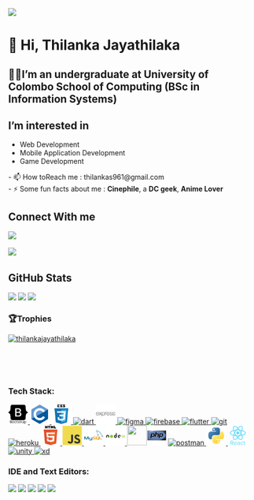 <img src="https://img.shields.io/github/followers/Thilanka961?style=social flat-square"> 
<h1>👋 Hi, Thilanka Jayathilaka</h1>
<h2>🧑‍🎓I’m an undergraduate at University of Colombo School of Computing (BSc in Information Systems)</h2>
<h2> I’m interested in</h2>
  <ul style-type="none">
    <li>Web Development</li>
    <li>Mobile Application Development</li>
    <li>Game Development</li>
  </ul>
 - 📫 How toReach me : thilankas961@gmail.com
<br>
 - ⚡ Some fun facts about me : <b>Cinephile</b>, a <b>DC geek</b>, <b>Anime Lover</b>
<h2> Connect With me</h2>
<p><a href="https://www.linkedin.com/in/thilanka-jayathilaka/"><img src="https://img.shields.io/badge/LinkedIn-0077B5?style=for-the-badge&logo=linkedin&logoColor=white"></a><p>
    <p><a href="https://www.facebook.com/thilanka.jayathilaka.12/"><img src="https://img.shields.io/badge/Facebook-1877F2?style=for-the-badge&logo=facebook&logoColor=white"></a><p>
  <h2>GitHub Stats</h2>
  <img src="https://github-readme-stats.vercel.app/api/top-langs/?username=thilankajayathilaka&theme=dark">
<img src="https://github-readme-stats.vercel.app/api?username=thilankajayathilaka&&show_icons=true&title_color=ffffff&icon_color=bb2acf&text_color=daf7dc&bg_color=151515">
<img src="http://github-profile-summary-cards.vercel.app/api/cards/repos-per-language?username=thilankajayathilaka&theme=github_dark">
<h3 align="left">🏆Trophies</h3>
<p align="left"><a href="https://github.com/ryo-ma/github-profile-trophy"><img src="https://github-profile-trophy.vercel.app/?username=thilankajayathilaka" alt="thilankajayathilaka" /></a></p>
<br>
<br>
<br>
<h3 align="left">Tech Stack:</h3>
<p align="left"> <a href="https://getbootstrap.com" target="_blank" rel="noreferrer"> <img src="https://raw.githubusercontent.com/devicons/devicon/master/icons/bootstrap/bootstrap-plain-wordmark.svg" alt="bootstrap" width="40" height="40"/> </a> <a href="https://www.cprogramming.com/" target="_blank" rel="noreferrer"> <img src="https://raw.githubusercontent.com/devicons/devicon/master/icons/c/c-original.svg" alt="c" width="40" height="40"/> </a> <a href="https://www.w3schools.com/css/" target="_blank" rel="noreferrer"> <img src="https://raw.githubusercontent.com/devicons/devicon/master/icons/css3/css3-original-wordmark.svg" alt="css3" width="40" height="40"/> </a> <a href="https://dart.dev" target="_blank" rel="noreferrer"> <img src="https://www.vectorlogo.zone/logos/dartlang/dartlang-icon.svg" alt="dart" width="40" height="40"/> </a> <a href="https://expressjs.com" target="_blank" rel="noreferrer"> <img src="https://raw.githubusercontent.com/devicons/devicon/master/icons/express/express-original-wordmark.svg" alt="express" width="40" height="40"/> </a> <a href="https://www.figma.com/" target="_blank" rel="noreferrer"> <img src="https://www.vectorlogo.zone/logos/figma/figma-icon.svg" alt="figma" width="40" height="40"/> </a> <a href="https://firebase.google.com/" target="_blank" rel="noreferrer"> <img src="https://www.vectorlogo.zone/logos/firebase/firebase-icon.svg" alt="firebase" width="40" height="40"/> </a> <a href="https://flutter.dev" target="_blank" rel="noreferrer"> <img src="https://www.vectorlogo.zone/logos/flutterio/flutterio-icon.svg" alt="flutter" width="40" height="40"/> </a> <a href="https://git-scm.com/" target="_blank" rel="noreferrer"> <img src="https://www.vectorlogo.zone/logos/git-scm/git-scm-icon.svg" alt="git" width="40" height="40"/> </a> <a href="https://heroku.com" target="_blank" rel="noreferrer"> <img src="https://www.vectorlogo.zone/logos/heroku/heroku-icon.svg" alt="heroku" width="40" height="40"/> </a> <a href="https://www.w3.org/html/" target="_blank" rel="noreferrer"> <img src="https://raw.githubusercontent.com/devicons/devicon/master/icons/html5/html5-original-wordmark.svg" alt="html5" width="40" height="40"/> </a> <a href="https://developer.mozilla.org/en-US/docs/Web/JavaScript" target="_blank" rel="noreferrer"> <img src="https://raw.githubusercontent.com/devicons/devicon/master/icons/javascript/javascript-original.svg" alt="javascript" width="40" height="40"/> </a> <a href="https://www.mysql.com/" target="_blank" rel="noreferrer"> <img src="https://raw.githubusercontent.com/devicons/devicon/master/icons/mysql/mysql-original-wordmark.svg" alt="mysql" width="40" height="40"/> </a> <a href="https://nodejs.org" target="_blank" rel="noreferrer"> <img src="https://raw.githubusercontent.com/devicons/devicon/master/icons/nodejs/nodejs-original-wordmark.svg" alt="nodejs" width="40" height="40"/> </a> <a href="https://www.php.net" target="_blank" rel="noreferrer"><a href="https://www.java.com/en/"><img src="https://cdn.svgporn.com/logos/java.svg" width="40" height="40"/></a><img src="https://raw.githubusercontent.com/devicons/devicon/master/icons/php/php-original.svg" alt="php" width="40" height="40"/> </a> <a href="https://postman.com" target="_blank" rel="noreferrer"> <img src="https://www.vectorlogo.zone/logos/getpostman/getpostman-icon.svg" alt="postman" width="40" height="40"/> </a> <a href="https://www.python.org" target="_blank" rel="noreferrer"> <img src="https://raw.githubusercontent.com/devicons/devicon/master/icons/python/python-original.svg" alt="python" width="40" height="40"/> </a> <a href="https://reactjs.org/" target="_blank" rel="noreferrer"> <img src="https://raw.githubusercontent.com/devicons/devicon/master/icons/react/react-original-wordmark.svg" alt="react" width="40" height="40"/> </a> <a href="https://unity.com/" target="_blank" rel="noreferrer"> <img src="https://www.vectorlogo.zone/logos/unity3d/unity3d-icon.svg" alt="unity" width="40" height="40"/> </a> <a href="https://www.adobe.com/products/xd.html" target="_blank" rel="noreferrer"> <img src="https://cdn.worldvectorlogo.com/logos/adobe-xd.svg" alt="xd" width="40" height="40"/> </a> </p>
<h3 align="left">IDE and Text Editors:</h3>
<p>
<img src="https://img.shields.io/badge/VSCode-0078D4?style=for-the-badge&logo=visual%20studio%20code&logoColor=white">
<img src="https://img.shields.io/badge/sublime_text-%23575757.svg?&style=for-the-badge&logo=sublime-text&logoColor=important">
<img src="https://img.shields.io/badge/PyCharm-000000.svg?&style=for-the-badge&logo=PyCharm&logoColor=white">
<img src="https://img.shields.io/badge/IntelliJ_IDEA-000000.svg?style=for-the-badge&logo=intellij-idea&logoColor=white">
<img src="https://img.shields.io/badge/Android_Studio-3DDC84?style=for-the-badge&logo=android-studio&logoColor=white">
 </p>
<!---
Thilanka Jayathilaka is a ✨ special ✨ repository because its `README.md` (this file) appears on your GitHub profile.
You can click the Preview link to take a look at your changes.
--->

